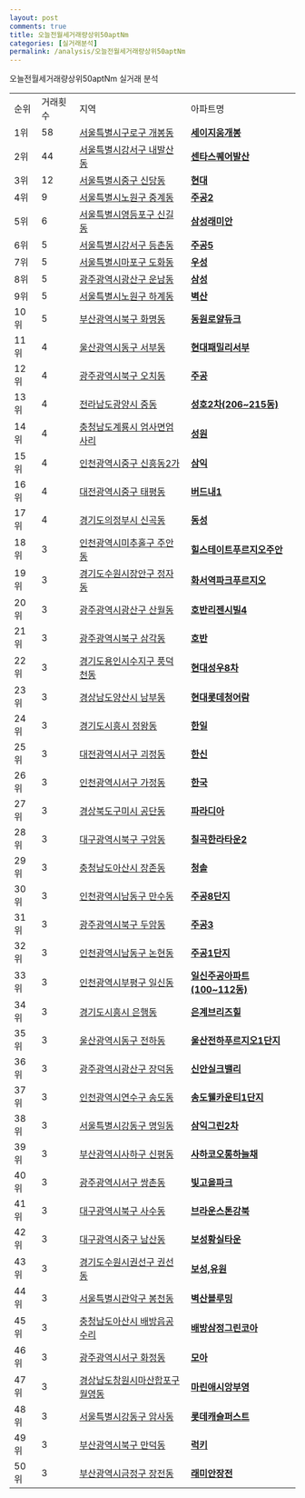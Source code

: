 ```yaml
---
layout: post
comments: true
title: 오늘전월세거래량상위50aptNm
categories: [실거래분석]
permalink: /analysis/오늘전월세거래량상위50aptNm
---
```


오늘전월세거래량상위50aptNm 실거래 분석

<table>
  <tr>
    <td>순위</td>
    <td>거래횟수</td>
    <td>지역</td>
    <td>아파트명</td>
  </tr>

  <tr>
    <td>1위</td>
    <td>58</td>
    <td><a href="/apt/서울특별시구로구개봉동">서울특별시구로구 개봉동</a></td>
    <td colspan="4" style="font-weight: bold;"><a href="/apt/서울특별시구로구개봉동세이지움개봉">세이지움개봉</a></td>
  </tr>

  <tr>
    <td>2위</td>
    <td>44</td>
    <td><a href="/apt/서울특별시강서구내발산동">서울특별시강서구 내발산동</a></td>
    <td colspan="4" style="font-weight: bold;"><a href="/apt/서울특별시강서구내발산동센타스퀘어발산">센타스퀘어발산</a></td>
  </tr>

  <tr>
    <td>3위</td>
    <td>12</td>
    <td><a href="/apt/서울특별시중구신당동">서울특별시중구 신당동</a></td>
    <td colspan="4" style="font-weight: bold;"><a href="/apt/서울특별시중구신당동현대">현대</a></td>
  </tr>

  <tr>
    <td>4위</td>
    <td>9</td>
    <td><a href="/apt/서울특별시노원구중계동">서울특별시노원구 중계동</a></td>
    <td colspan="4" style="font-weight: bold;"><a href="/apt/서울특별시노원구중계동주공2">주공2</a></td>
  </tr>

  <tr>
    <td>5위</td>
    <td>6</td>
    <td><a href="/apt/서울특별시영등포구신길동">서울특별시영등포구 신길동</a></td>
    <td colspan="4" style="font-weight: bold;"><a href="/apt/서울특별시영등포구신길동삼성래미안">삼성래미안</a></td>
  </tr>

  <tr>
    <td>6위</td>
    <td>5</td>
    <td><a href="/apt/서울특별시강서구등촌동">서울특별시강서구 등촌동</a></td>
    <td colspan="4" style="font-weight: bold;"><a href="/apt/서울특별시강서구등촌동주공5">주공5</a></td>
  </tr>

  <tr>
    <td>7위</td>
    <td>5</td>
    <td><a href="/apt/서울특별시마포구도화동">서울특별시마포구 도화동</a></td>
    <td colspan="4" style="font-weight: bold;"><a href="/apt/서울특별시마포구도화동우성">우성</a></td>
  </tr>

  <tr>
    <td>8위</td>
    <td>5</td>
    <td><a href="/apt/광주광역시광산구운남동">광주광역시광산구 운남동</a></td>
    <td colspan="4" style="font-weight: bold;"><a href="/apt/광주광역시광산구운남동삼성">삼성</a></td>
  </tr>

  <tr>
    <td>9위</td>
    <td>5</td>
    <td><a href="/apt/서울특별시노원구하계동">서울특별시노원구 하계동</a></td>
    <td colspan="4" style="font-weight: bold;"><a href="/apt/서울특별시노원구하계동벽산">벽산</a></td>
  </tr>

  <tr>
    <td>10위</td>
    <td>5</td>
    <td><a href="/apt/부산광역시북구화명동">부산광역시북구 화명동</a></td>
    <td colspan="4" style="font-weight: bold;"><a href="/apt/부산광역시북구화명동동원로얄듀크">동원로얄듀크</a></td>
  </tr>

  <tr>
    <td>11위</td>
    <td>4</td>
    <td><a href="/apt/울산광역시동구서부동">울산광역시동구 서부동</a></td>
    <td colspan="4" style="font-weight: bold;"><a href="/apt/울산광역시동구서부동현대패밀리서부">현대패밀리서부</a></td>
  </tr>

  <tr>
    <td>12위</td>
    <td>4</td>
    <td><a href="/apt/광주광역시북구오치동">광주광역시북구 오치동</a></td>
    <td colspan="4" style="font-weight: bold;"><a href="/apt/광주광역시북구오치동주공">주공</a></td>
  </tr>

  <tr>
    <td>13위</td>
    <td>4</td>
    <td><a href="/apt/전라남도광양시중동">전라남도광양시 중동</a></td>
    <td colspan="4" style="font-weight: bold;"><a href="/apt/전라남도광양시중동성호2차(206~215동)">성호2차(206~215동)</a></td>
  </tr>

  <tr>
    <td>14위</td>
    <td>4</td>
    <td><a href="/apt/충청남도계룡시엄사면엄사리">충청남도계룡시 엄사면엄사리</a></td>
    <td colspan="4" style="font-weight: bold;"><a href="/apt/충청남도계룡시엄사면엄사리성원">성원</a></td>
  </tr>

  <tr>
    <td>15위</td>
    <td>4</td>
    <td><a href="/apt/인천광역시중구신흥동2가">인천광역시중구 신흥동2가</a></td>
    <td colspan="4" style="font-weight: bold;"><a href="/apt/인천광역시중구신흥동2가삼익">삼익</a></td>
  </tr>

  <tr>
    <td>16위</td>
    <td>4</td>
    <td><a href="/apt/대전광역시중구태평동">대전광역시중구 태평동</a></td>
    <td colspan="4" style="font-weight: bold;"><a href="/apt/대전광역시중구태평동버드내1">버드내1</a></td>
  </tr>

  <tr>
    <td>17위</td>
    <td>4</td>
    <td><a href="/apt/경기도의정부시신곡동">경기도의정부시 신곡동</a></td>
    <td colspan="4" style="font-weight: bold;"><a href="/apt/경기도의정부시신곡동동성">동성</a></td>
  </tr>

  <tr>
    <td>18위</td>
    <td>3</td>
    <td><a href="/apt/인천광역시미추홀구주안동">인천광역시미추홀구 주안동</a></td>
    <td colspan="4" style="font-weight: bold;"><a href="/apt/인천광역시미추홀구주안동힐스테이트푸르지오주안">힐스테이트푸르지오주안</a></td>
  </tr>

  <tr>
    <td>19위</td>
    <td>3</td>
    <td><a href="/apt/경기도수원시장안구정자동">경기도수원시장안구 정자동</a></td>
    <td colspan="4" style="font-weight: bold;"><a href="/apt/경기도수원시장안구정자동화서역파크푸르지오">화서역파크푸르지오</a></td>
  </tr>

  <tr>
    <td>20위</td>
    <td>3</td>
    <td><a href="/apt/광주광역시광산구산월동">광주광역시광산구 산월동</a></td>
    <td colspan="4" style="font-weight: bold;"><a href="/apt/광주광역시광산구산월동호반리젠시빌4">호반리젠시빌4</a></td>
  </tr>

  <tr>
    <td>21위</td>
    <td>3</td>
    <td><a href="/apt/광주광역시북구삼각동">광주광역시북구 삼각동</a></td>
    <td colspan="4" style="font-weight: bold;"><a href="/apt/광주광역시북구삼각동호반">호반</a></td>
  </tr>

  <tr>
    <td>22위</td>
    <td>3</td>
    <td><a href="/apt/경기도용인시수지구풍덕천동">경기도용인시수지구 풍덕천동</a></td>
    <td colspan="4" style="font-weight: bold;"><a href="/apt/경기도용인시수지구풍덕천동현대성우8차">현대성우8차</a></td>
  </tr>

  <tr>
    <td>23위</td>
    <td>3</td>
    <td><a href="/apt/경상남도양산시남부동">경상남도양산시 남부동</a></td>
    <td colspan="4" style="font-weight: bold;"><a href="/apt/경상남도양산시남부동현대롯데청어람">현대롯데청어람</a></td>
  </tr>

  <tr>
    <td>24위</td>
    <td>3</td>
    <td><a href="/apt/경기도시흥시정왕동">경기도시흥시 정왕동</a></td>
    <td colspan="4" style="font-weight: bold;"><a href="/apt/경기도시흥시정왕동한일">한일</a></td>
  </tr>

  <tr>
    <td>25위</td>
    <td>3</td>
    <td><a href="/apt/대전광역시서구괴정동">대전광역시서구 괴정동</a></td>
    <td colspan="4" style="font-weight: bold;"><a href="/apt/대전광역시서구괴정동한신">한신</a></td>
  </tr>

  <tr>
    <td>26위</td>
    <td>3</td>
    <td><a href="/apt/인천광역시서구가정동">인천광역시서구 가정동</a></td>
    <td colspan="4" style="font-weight: bold;"><a href="/apt/인천광역시서구가정동한국">한국</a></td>
  </tr>

  <tr>
    <td>27위</td>
    <td>3</td>
    <td><a href="/apt/경상북도구미시공단동">경상북도구미시 공단동</a></td>
    <td colspan="4" style="font-weight: bold;"><a href="/apt/경상북도구미시공단동파라디아">파라디아</a></td>
  </tr>

  <tr>
    <td>28위</td>
    <td>3</td>
    <td><a href="/apt/대구광역시북구구암동">대구광역시북구 구암동</a></td>
    <td colspan="4" style="font-weight: bold;"><a href="/apt/대구광역시북구구암동칠곡한라타운2">칠곡한라타운2</a></td>
  </tr>

  <tr>
    <td>29위</td>
    <td>3</td>
    <td><a href="/apt/충청남도아산시장존동">충청남도아산시 장존동</a></td>
    <td colspan="4" style="font-weight: bold;"><a href="/apt/충청남도아산시장존동청솔">청솔</a></td>
  </tr>

  <tr>
    <td>30위</td>
    <td>3</td>
    <td><a href="/apt/인천광역시남동구만수동">인천광역시남동구 만수동</a></td>
    <td colspan="4" style="font-weight: bold;"><a href="/apt/인천광역시남동구만수동주공8단지">주공8단지</a></td>
  </tr>

  <tr>
    <td>31위</td>
    <td>3</td>
    <td><a href="/apt/광주광역시북구두암동">광주광역시북구 두암동</a></td>
    <td colspan="4" style="font-weight: bold;"><a href="/apt/광주광역시북구두암동주공3">주공3</a></td>
  </tr>

  <tr>
    <td>32위</td>
    <td>3</td>
    <td><a href="/apt/인천광역시남동구논현동">인천광역시남동구 논현동</a></td>
    <td colspan="4" style="font-weight: bold;"><a href="/apt/인천광역시남동구논현동주공1단지">주공1단지</a></td>
  </tr>

  <tr>
    <td>33위</td>
    <td>3</td>
    <td><a href="/apt/인천광역시부평구일신동">인천광역시부평구 일신동</a></td>
    <td colspan="4" style="font-weight: bold;"><a href="/apt/인천광역시부평구일신동일신주공아파트(100~112동)">일신주공아파트(100~112동)</a></td>
  </tr>

  <tr>
    <td>34위</td>
    <td>3</td>
    <td><a href="/apt/경기도시흥시은행동">경기도시흥시 은행동</a></td>
    <td colspan="4" style="font-weight: bold;"><a href="/apt/경기도시흥시은행동은계브리즈힐">은계브리즈힐</a></td>
  </tr>

  <tr>
    <td>35위</td>
    <td>3</td>
    <td><a href="/apt/울산광역시동구전하동">울산광역시동구 전하동</a></td>
    <td colspan="4" style="font-weight: bold;"><a href="/apt/울산광역시동구전하동울산전하푸르지오1단지">울산전하푸르지오1단지</a></td>
  </tr>

  <tr>
    <td>36위</td>
    <td>3</td>
    <td><a href="/apt/광주광역시광산구장덕동">광주광역시광산구 장덕동</a></td>
    <td colspan="4" style="font-weight: bold;"><a href="/apt/광주광역시광산구장덕동신안실크밸리">신안실크밸리</a></td>
  </tr>

  <tr>
    <td>37위</td>
    <td>3</td>
    <td><a href="/apt/인천광역시연수구송도동">인천광역시연수구 송도동</a></td>
    <td colspan="4" style="font-weight: bold;"><a href="/apt/인천광역시연수구송도동송도웰카운티1단지">송도웰카운티1단지</a></td>
  </tr>

  <tr>
    <td>38위</td>
    <td>3</td>
    <td><a href="/apt/서울특별시강동구명일동">서울특별시강동구 명일동</a></td>
    <td colspan="4" style="font-weight: bold;"><a href="/apt/서울특별시강동구명일동삼익그린2차">삼익그린2차</a></td>
  </tr>

  <tr>
    <td>39위</td>
    <td>3</td>
    <td><a href="/apt/부산광역시사하구신평동">부산광역시사하구 신평동</a></td>
    <td colspan="4" style="font-weight: bold;"><a href="/apt/부산광역시사하구신평동사하코오롱하늘채">사하코오롱하늘채</a></td>
  </tr>

  <tr>
    <td>40위</td>
    <td>3</td>
    <td><a href="/apt/광주광역시서구쌍촌동">광주광역시서구 쌍촌동</a></td>
    <td colspan="4" style="font-weight: bold;"><a href="/apt/광주광역시서구쌍촌동빛고을파크">빛고을파크</a></td>
  </tr>

  <tr>
    <td>41위</td>
    <td>3</td>
    <td><a href="/apt/대구광역시북구사수동">대구광역시북구 사수동</a></td>
    <td colspan="4" style="font-weight: bold;"><a href="/apt/대구광역시북구사수동브라운스톤강북">브라운스톤강북</a></td>
  </tr>

  <tr>
    <td>42위</td>
    <td>3</td>
    <td><a href="/apt/대구광역시중구남산동">대구광역시중구 남산동</a></td>
    <td colspan="4" style="font-weight: bold;"><a href="/apt/대구광역시중구남산동보성황실타운">보성황실타운</a></td>
  </tr>

  <tr>
    <td>43위</td>
    <td>3</td>
    <td><a href="/apt/경기도수원시권선구권선동">경기도수원시권선구 권선동</a></td>
    <td colspan="4" style="font-weight: bold;"><a href="/apt/경기도수원시권선구권선동보성,유원">보성,유원</a></td>
  </tr>

  <tr>
    <td>44위</td>
    <td>3</td>
    <td><a href="/apt/서울특별시관악구봉천동">서울특별시관악구 봉천동</a></td>
    <td colspan="4" style="font-weight: bold;"><a href="/apt/서울특별시관악구봉천동벽산블루밍">벽산블루밍</a></td>
  </tr>

  <tr>
    <td>45위</td>
    <td>3</td>
    <td><a href="/apt/충청남도아산시배방읍공수리">충청남도아산시 배방읍공수리</a></td>
    <td colspan="4" style="font-weight: bold;"><a href="/apt/충청남도아산시배방읍공수리배방삼정그린코아">배방삼정그린코아</a></td>
  </tr>

  <tr>
    <td>46위</td>
    <td>3</td>
    <td><a href="/apt/광주광역시서구화정동">광주광역시서구 화정동</a></td>
    <td colspan="4" style="font-weight: bold;"><a href="/apt/광주광역시서구화정동모아">모아</a></td>
  </tr>

  <tr>
    <td>47위</td>
    <td>3</td>
    <td><a href="/apt/경상남도창원시마산합포구월영동">경상남도창원시마산합포구 월영동</a></td>
    <td colspan="4" style="font-weight: bold;"><a href="/apt/경상남도창원시마산합포구월영동마린애시앙부영">마린애시앙부영</a></td>
  </tr>

  <tr>
    <td>48위</td>
    <td>3</td>
    <td><a href="/apt/서울특별시강동구암사동">서울특별시강동구 암사동</a></td>
    <td colspan="4" style="font-weight: bold;"><a href="/apt/서울특별시강동구암사동롯데캐슬퍼스트">롯데캐슬퍼스트</a></td>
  </tr>

  <tr>
    <td>49위</td>
    <td>3</td>
    <td><a href="/apt/부산광역시북구만덕동">부산광역시북구 만덕동</a></td>
    <td colspan="4" style="font-weight: bold;"><a href="/apt/부산광역시북구만덕동럭키">럭키</a></td>
  </tr>

  <tr>
    <td>50위</td>
    <td>3</td>
    <td><a href="/apt/부산광역시금정구장전동">부산광역시금정구 장전동</a></td>
    <td colspan="4" style="font-weight: bold;"><a href="/apt/부산광역시금정구장전동래미안장전">래미안장전</a></td>
  </tr>

</table>

